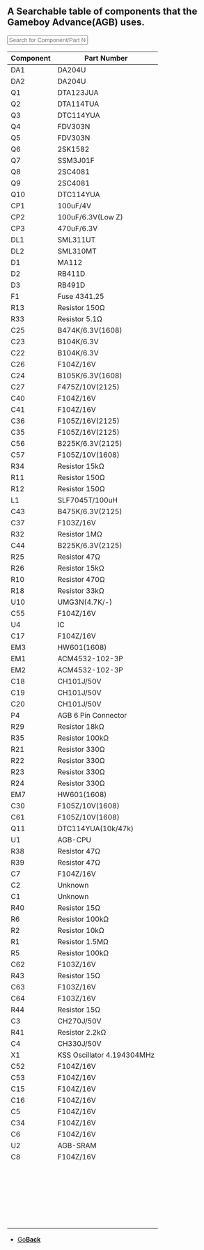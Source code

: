 <link href="table.css" rel="stylesheet">
<script src="jquery-3.2.1.min.js"></script>
<script type="text/javascript" charset="utf8" src="//cdn.datatables.net/1.10.16/js/jquery.dataTables.js"></script>
<script>
$(document).ready( function () {
    $('#AGBTable').DataTable( {
        paging: false,
		dom: 'lrtip'
    } );
} );
</script>

<script>
var table = $('#AGBTable').DataTable();
 
// #AGBInput is a <input type="text"> element
$('#AGBInput').on( 'keyup', function () {
    table.search( this.value ).draw();
} );
</script>

## A Searchable table of components that the Gameboy Advance(AGB) uses.

<input type="text" id="AGBInput" placeholder="Search for Component/Part Number">

<table id="AGBTable" class="display">
    <thead>
        <tr>
            <th>Component</th>
            <th>Part Number</th>
        </tr>
    </thead>
    <tbody>
  <tr>
    <td>DA1</td>
    <td>DA204U</td>
  </tr>
  <tr>
    <td>DA2</td>
    <td>DA204U</td>
  </tr>
  <tr>
    <td>Q1</td>
    <td>DTA123JUA</td>
  </tr>
  <tr>
    <td>Q2</td>
    <td>DTA114TUA</td>
  </tr>
   <tr>
    <td>Q3</td>
    <td>DTC114YUA</td>
  </tr>
   <tr>
    <td>Q4</td>
    <td>FDV303N</td>
  </tr>
   <tr>
    <td>Q5</td>
    <td>FDV303N</td>
  </tr>
   <tr>
    <td>Q6</td>
    <td>2SK1582</td>
  </tr>
   <tr>
    <td>Q7</td>
    <td>SSM3J01F</td>
  </tr>
   <tr>
    <td>Q8</td>
    <td>2SC4081</td>
  </tr>
   <tr>
    <td>Q9</td>
    <td>2SC4081</td>
  </tr>
  <tr>
    <td>Q10</td>
    <td>DTC114YUA</td>
  </tr>
  <tr>
    <td>CP1</td>
	<td>100uF/4V</td>
  </tr>
  <tr>
    <td>CP2</td>
	<td>100uF/6.3V(Low Z)</td>
  </tr>
  <tr>
    <td>CP3</td>
	<td>470uF/6.3V</td>
  </tr>
  <tr>
    <td>DL1</td>
	<td>SML311UT</td>
  </tr>
  <tr>
    <td>DL2</td>
	<td>SML310MT</td>
  </tr>
  <tr>
    <td>D1</td>
	<td>MA112</td>
  </tr>
  <tr>
    <td>D2</td>
	<td>RB411D</td>
  </tr>
  <tr>
    <td>D3</td>
	<td>RB491D</td>
  </tr>
  <tr>
    <td>F1</td>
	<td>Fuse 4341.25</td>
  </tr>
  <tr>
    <td>R13</td>
	<td>Resistor 150Ω</td>
  </tr>
  <tr>
    <td>R33</td>
	<td>Resistor 5.1Ω</td>
  </tr>
  <tr>
    <td>C25</td>
	<td>B474K/6.3V(1608)</td>
  </tr>
  <tr>
    <td>C23</td>
	<td>B104K/6.3V</td>
  </tr>
  <tr>
    <td>C22</td>
	<td>B104K/6.3V</td>
  </tr>
  <tr>
    <td>C26</td>
	<td>F104Z/16V</td>
  </tr>
  <tr>
    <td>C24</td>
	<td>B105K/6.3V(1608)</td>
  </tr>
  <tr>
    <td>C27</td>
	<td>F475Z/10V(2125)</td>
  </tr>
  <tr>
    <td>C40</td>
	<td>F104Z/16V</td>
  </tr>
  <tr>
    <td>C41</td>
	<td>F104Z/16V</td>
  </tr>
  <tr>
    <td>C36</td>
	<td>F105Z/16V(2125)</td>
  </tr>
  <tr>
    <td>C35</td>
	<td>F105Z/16V(2125)</td>
  </tr>
  <tr>
    <td>C56</td>
	<td>B225K/6.3V(2125)</td>
  </tr>
  <tr>
    <td>C57</td>
	<td>F105Z/10V(1608)</td>
  </tr>
  <tr>
    <td>R34</td>
	<td>Resistor 15kΩ</td>
  </tr>
  <tr>
    <td>R11</td>
	<td>Resistor 150Ω</td>
  </tr>
  <tr>
    <td>R12</td>
	<td>Resistor 150Ω</td>
  </tr>
  <tr>
    <td>L1</td>
	<td>SLF7045T/100uH</td>
  </tr>
  <tr>
    <td>C43</td>
	<td>B475K/6.3V(2125)</td>
  </tr>
  <tr>
    <td>C37</td>
	<td>F103Z/16V</td>
  </tr>
  <tr>
    <td>R32</td>
	<td>Resistor 1MΩ</td>
  </tr>
  <tr>
    <td>C44</td>
	<td>B225K/6.3V(2125)</td>
  </tr>
  <tr>
    <td>R25</td>
	<td>Resistor 47Ω</td>
  </tr>
  <tr>
    <td>R26</td>
	<td>Resistor 15kΩ</td>
  </tr>
  <tr>
    <td>R10</td>
	<td>Resistor 470Ω</td>
  </tr>
  <tr>
    <td>R18</td>
	<td>Resistor 33kΩ</td>
  </tr>
  <tr>
    <td>U10</td>
	<td>UMG3N(4.7K/-)</td>
  </tr>
  <tr>
    <td>C55</td>
	<td>F104Z/16V</td>
  </tr>
  <tr>
    <td>U4</td>
	<td>IC</td>
  </tr>
  <tr>
    <td>C17</td>
	<td>F104Z/16V</td>
  </tr>
  <tr>
    <td>EM3</td>
	<td>HW601(1608)</td>
  </tr>
  <tr>
    <td>EM1</td>
	<td>ACM4532-102-3P</td>
  </tr>
  <tr>
    <td>EM2</td>
	<td>ACM4532-102-3P</td>
  </tr>
  <tr>
    <td>C18</td>
	<td>CH101J/50V</td>
  </tr>
  <tr>
    <td>C19</td>
	<td>CH101J/50V</td>
  </tr>
  <tr>
    <td>C20</td>
	<td>CH101J/50V</td>
  </tr>
  <tr>
    <td>P4</td>
	<td>AGB 6 Pin Connector</td>
  </tr>
  <tr>
    <td>R29</td>
	<td>Resistor 18kΩ</td>
  </tr>
  <tr>
    <td>R35</td>
	<td>Resistor 100kΩ</td>
  </tr>
  <tr>
    <td>R21</td>
	<td>Resistor 330Ω</td>
  </tr>
  <tr>
    <td>R22</td>
	<td>Resistor 330Ω</td>
  </tr>
  <tr>
    <td>R23</td>
	<td>Resistor 330Ω</td>
  </tr>
  <tr>
    <td>R24</td>
	<td>Resistor 330Ω</td>
  </tr>
  <tr>
    <td>EM7</td>
	<td>HW601(1608)</td>
  </tr>
  <tr>
    <td>C30</td>
	<td>F105Z/10V(1608)</td>
  </tr>
  <tr>
    <td>C61</td>
	<td>F105Z/10V(1608)</td>
  </tr>
  <tr>
    <td>Q11</td>
	<td>DTC114YUA(10k/47k)</td>
  </tr>
  <tr>
    <td>U1</td>
	<td>AGB-CPU</td>
  </tr>
  <tr>
    <td>R38</td>
	<td>Resistor 47Ω</td>
  </tr>
  <tr>
    <td>R39</td>
	<td>Resistor 47Ω</td>
  </tr>
  <tr>
    <td>C7</td>
	<td>F104Z/16V</td>
  </tr>
  <tr>
    <td>C2</td>
	<td>Unknown</td>
  </tr>
  <tr>
    <td>C1</td>
	<td>Unknown</td>
  </tr>
  <tr>
    <td>R40</td>
	<td>Resistor 15Ω</td>
  </tr>
  <tr>
    <td>R6</td>
	<td>Resistor 100kΩ</td>
  </tr>
  <tr>
    <td>R2</td>
	<td>Resistor 10kΩ</td>
  </tr>
  <tr>
    <td>R1</td>
	<td>Resistor 1.5MΩ</td>
  </tr>
  <tr>
    <td>R5</td>
	<td>Resistor 100kΩ</td>
  </tr>
  <tr>
    <td>C62</td>
	<td>F103Z/16V</td>
  </tr>
  <tr>
    <td>R43</td>
	<td>Resistor 15Ω</td>
  </tr>
  <tr>
    <td>C63</td>
	<td>F103Z/16V</td>
  </tr>
  <tr>
    <td>C64</td>
	<td>F103Z/16V</td>
  </tr>
  <tr>
    <td>R44</td>
	<td>Resistor 15Ω</td>
  </tr>
  <tr>
    <td>C3</td>
	<td>CH270J/50V</td>
  </tr>
  <tr>
    <td>R41</td>
	<td>Resistor 2.2kΩ</td>
  </tr>
  <tr>
    <td>C4</td>
	<td>CH330J/50V</td>
  </tr>
  <tr>
    <td>X1</td>
	<td>KSS Oscillator 4.194304MHz</td>
  </tr>
  <tr>
    <td>C52</td>
	<td>F104Z/16V</td>
  </tr>
  <tr>
    <td>C53</td>
	<td>F104Z/16V</td>
  </tr>
  <tr>
    <td>C15</td>
	<td>F104Z/16V</td>
  </tr>
  <tr>
    <td>C16</td>
	<td>F104Z/16V</td>
  </tr>
  <tr>
    <td>C5</td>
	<td>F104Z/16V</td>
  </tr>
  <tr>
    <td>C34</td>
	<td>F104Z/16V</td>
  </tr>
  <tr>
    <td>C6</td>
	<td>F104Z/16V</td>
  </tr>
  <tr>
    <td>U2</td>
	<td>AGB-SRAM</td>
  </tr>
  <tr>
    <td>C8</td>
	<td>F104Z/16V</td>
  </tr>
  <tr>
    <td></td>
	<td></td>
  </tr>
  <tr>
    <td></td>
	<td></td>
  </tr>
  <tr>
    <td></td>
	<td></td>
  </tr>
  <tr>
    <td></td>
	<td></td>
  </tr>
  <tr>
    <td></td>
	<td></td>
  </tr>
  <tr>
    <td></td>
	<td></td>
  </tr>
  <tr>
    <td></td>
	<td></td>
  </tr>
  <tr>
    <td></td>
	<td></td>
  </tr>
  <tr>
    <td></td>
	<td></td>
  </tr>
  <tr>
    <td></td>
	<td></td>
  </tr>
  <tr>
    <td></td>
	<td></td>
  </tr>
  <tr>
    <td></td>
	<td></td>
  </tr>
  <tr>
    <td></td>
	<td></td>
  </tr>
  <tr>
    <td></td>
	<td></td>
  </tr>
  <tr>
    <td></td>
	<td></td>
  </tr>
  <tr>
    <td></td>
	<td></td>
  </tr>
  <tr>
    <td></td>
	<td></td>
  </tr>
  <tr>
    <td></td>
	<td></td>
  </tr>
  <tr>
    <td></td>
	<td></td>
  </tr>
  <tr>
    <td></td>
	<td></td>
  </tr>
  <tr>
    <td></td>
	<td></td>
  </tr>
  <tr>
    <td></td>
	<td></td>
  </tr>
  <tr>
    <td></td>
	<td></td>
  </tr>
  <tr>
    <td></td>
	<td></td>
  </tr>
  <tr>
    <td></td>
	<td></td>
  </tr>
 </tbody>
</table>

<onebutton>
<ul>
            <li><a href="../">Go<strong>Back</strong></a></li>
          </ul>
</onebutton>